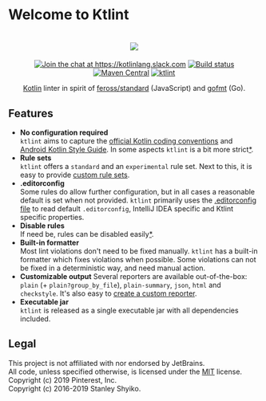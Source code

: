 # Welcome to Ktlint

<h1 align="center">
<a href="https://pinterest.github.io/ktlint/">
  <img src="https://cloud.githubusercontent.com/assets/370176/26518284/38b680da-4262-11e7-8d27-2b9e849fb55f.png"/>
</a>
</h1>
<p align="center">
<a href="https://kotlinlang.slack.com/messages/CKS3XG0LS"><img src="https://img.shields.io/badge/slack-@kotlinlang/ktlint-yellow.svg?logo=slack" alt="Join the chat at https://kotlinlang.slack.com"/></a>
<a href="https://github.com/pinterest/ktlint/actions?query=workflow%3A%22Snapshot+Publish%22"><img src="https://github.com/pinterest/ktlint/workflows/Snapshot%20Publish/badge.svg" alt="Build status"></a>
<a href="https://search.maven.org/#search%7Cga%7C1%7Cg%3A%22com.pinterest%22%20AND%20a%3A%22ktlint%22"><img src="https://img.shields.io/maven-central/v/com.pinterest/ktlint.svg" alt="Maven Central"></a>
<a href="https://pinterest.github.io/ktlint/"><img src="https://img.shields.io/badge/ktlint%20code--style-%E2%9D%A4-FF4081.svg" alt="ktlint"></a>
</p>
<p align="center">
<a href="https://kotlinlang.org/">Kotlin</a> linter in spirit of <a href="https://github.com/feross/standard">feross/standard</a> (JavaScript) and <a href="https://golang.org/cmd/gofmt/">gofmt</a> (Go).  
</p>

## Features

- **No configuration required**  
 `ktlint` aims to capture the [official Kotlin coding conventions](https://kotlinlang.org/docs/reference/coding-conventions.html) and [Android Kotlin Style Guide](https://android.github.io/kotlin-guides/style.html). In some aspects `ktlint` is a bit more strict[*](https://github.com/pinterest/ktlint/issues/284#issuecomment-425177186).
- **Rule sets**  
  `ktlint` offers a `standard` and an `experimental` rule set. Next to this, it is easy to provide [custom rule sets](extensions/custom-rule-set/).
- **.editorconfig**  
  Some rules do allow further configuration, but in all cases a reasonable default is set when not provided. `ktlint` primarily uses the [.editorconfig file](rules/configuration-ktlint/) to read default `.editorconfig`, IntelliJ IDEA specific and Ktlint specific properties.
- **Disable rules**  
  If need be, rules can be disabled easily[*](faq/#how-do-i-globally-disable-a-rule).
- **Built-in formatter**  
  Most lint violations don't need to be fixed manually. `ktlint` has a built-in formatter which fixes violations when possible. Some violations can not be fixed in a deterministic way, and need manual action.
- **Customizable output**
  Several reporters are available out-of-the-box: `plain` (+ `plain?group_by_file`), `plain-summary`, `json`, `html` and `checkstyle`.
  It's also easy to [create a custom reporter](extensions/custom-reporter/).
- **Executable jar**  
  `ktlint` is released as a single executable jar with all dependencies included.

## Legal

This project is not affiliated with nor endorsed by JetBrains.  
All code, unless specified otherwise, is licensed under the [MIT](https://opensource.org/licenses/MIT) license.  
Copyright (c) 2019 Pinterest, Inc.  
Copyright (c) 2016-2019 Stanley Shyiko.
